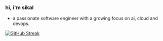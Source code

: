 ### hi, i'm sikal
- a passionate software engineer with a growing focus on ai, cloud and devops.


[![GitHub Streak](http://github-readme-streak-stats.herokuapp.com?user=sikal10&theme=dark&background=000000)](https://git.io/streak-stats)
